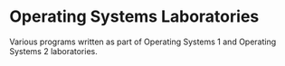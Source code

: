 # Operating Systems Laboratories
Various programs written as part of Operating Systems 1 and Operating Systems 2 laboratories.
